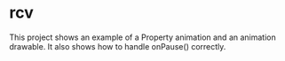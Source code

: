 # rcv

This project shows an example of a Property animation and an animation drawable. It also shows how to handle onPause()
correctly.
